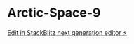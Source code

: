 # Arctic-Space-9

[Edit in StackBlitz next generation editor ⚡️](https://stackblitz.com/~/github.com/Grayr3d/Arctic-Space-9)